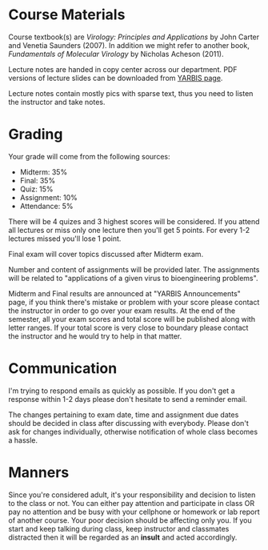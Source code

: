 # Course Materials

Course textbook(s) are *Virology: Principles and Applications* by John Carter and Venetia Saunders (2007). In addition we might refer to another book, *Fundamentals of Molecular Virology* by Nicholas Acheson (2011). 

Lecture notes are handed in copy center across our department. PDF versions of lecture slides can be downloaded from [YARBIS page](http://yarbis.yildiz.edu.tr/alyilmaz/course/viewCourse/id/6378).

Lecture notes contain mostly pics with sparse text, thus you need to listen the instructor and take notes.

# Grading

Your grade will come from the following sources:

* Midterm: 35%
* Final: 35%
* Quiz: 15%
* Assignment: 10%
* Attendance: 5%

There will be 4 quizes and 3 highest scores will be considered. If you attend all lectures or miss only one lecture then you'll get 5 points. For every 1-2 lectures missed you'll lose 1 point.

Final exam will cover topics discussed after Midterm exam.

Number and content of assignments will be provided later. The assignments will be related to "applications of a given virus to bioengineering problems".

Midterm and Final results are announced at "YARBIS Announcements" page, if you think there's mistake or problem with your score please contact the instructor in order to go over your exam results. At the end of the semester, all your exam scores and total score will be published along with letter ranges. If your total score is very close to boundary please contact the instructor and he would try to help in that matter.

# Communication

I'm trying to respond emails as quickly as possible. If you don't get a response within 1-2 days please don't hesitate to send a reminder email.

The changes pertaining to exam date, time and assignment due dates should be decided in class after discussing with everybody. Please don't ask for changes individually, otherwise notification of whole class becomes a hassle.

# Manners

Since you're considered adult, it's your responsibility and decision to listen to the class or not. You can either pay attention and participate in class OR pay no attention and be busy with your cellphone or homework or lab report of another course. Your poor decision should be affecting only you. If you start and keep talking during class, keep instructor and classmates distracted then it will be regarded as an **insult** and acted accordingly.
